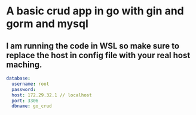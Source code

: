# A basic crud app in go with gin and gorm and mysql

## I am running the code in WSL so make sure to replace the host in config file with your real host maching.
```yaml
database:
  username: root
  password:
  host: 172.29.32.1 // localhost
  port: 3306
  dbname: go_crud
```